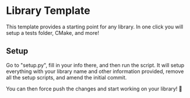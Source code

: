 # Library Template

This template provides a starting point for any library. In one click you will setup a tests folder, CMake, and more!

## Setup

Go to "setup.py", fill in your info there, and then run the script. It will setup everything with your library name and other information provided, remove all the setup scripts, and amend the initial commit. 

You can then force push the changes and start working on your library! 🎉